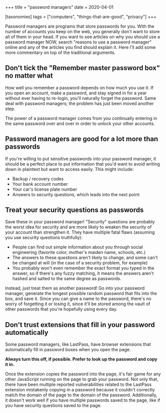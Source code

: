 +++
title = "password managers"
date = 2020-04-01

[taxonomies]
tags = ["computers", "things-that-are-good", "privacy"]
+++

Password managers are programs that store passwords for you. With the number of accounts you keep on the web, you generally don't want to store all of them in your head. If you want to see articles on why you should use a password manager NOW, search "reasons to use a password manager" online and any of the articles you find should explain it. Here I'll add some more commentary on top of the traditional arguments.

<!-- more -->

Don't tick the "Remember master password box" no matter what
---

How well you remember a password depends on how much you use it. If you open an account, make a password, and stay signed in for a year without ever having to re-login, you'll naturally forget the password. Same deal with password managers; the problem has just been moved another step.

The power of a password manager comes from you continually entering in the same password over and over in order to unlock your other accounts.

Password managers are good for a lot more than passwords
---

If you're willing to put sensitive passwords into your password manager, it should be a perfect place to put information that you'd want to avoid writing down in plaintext but want to access easily. This might include:

- Backup / recovery codes
- Your bank account number
- Your car's license plate number
- Answers to security questions, which leads into the next point:

Treat your security questions as passwords
---

Save these in your password manager! "Security" questions are probably the worst idea for security and are more likely to weaken the security of your account than strengthen it. They have multiple fatal flaws (assuming you use security questions truthfully):

- People can find out simple information about you through social engineering (favorite color, mother's maiden name, schools, etc.)
- The answers to these questions aren't likely to change, and some can't be changed at will (in the case of a security problem, for example)
- You probably won't even remember the exact format you typed in the answer, so if there's any fuzzy matching, it means the answers aren't hashed and salted to the same degree as passwords.

Instead, just treat them as another password! Go into your password manager, generate the longest possible random password that fits into the box, and save it. Since you can give a name to the password, there's no worry of forgetting it or losing it, since it'll be stored among the vault of other passwords that you're hopefully using every day.

Don't trust extensions that fill in your password automatically
---

Some password managers, like LastPass, have browser extensions that automatically fill in password boxes when you open the page.

**Always turn this off, if possible. Prefer to look up the password and copy it in.**

Once the extension copies the password into the page, it's fair game for any other JavaScript running on the page to grab your password. Not only that, there have been multiple reported vulnerabilities related to the LastPass extension mistakenly copying in a password because it couldn't correctly match the domain of the page to the domain of the password. Additionally, it doesn't work well if you have multiple passwords saved to the page, like if you have security questions saved to the page.
